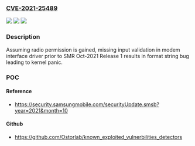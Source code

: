 ### [CVE-2021-25489](https://cve.mitre.org/cgi-bin/cvename.cgi?name=CVE-2021-25489)
![](https://img.shields.io/static/v1?label=Product&message=Samsung%20Mobile%20Devices&color=blue)
![](https://img.shields.io/static/v1?label=Version&message=O(8.1)%2C%20P(9.0)%2C%20Q(10.0)%2C%20R(11.0)%3C%20SMR%20Oct-2021%20Release%201%20&color=brighgreen)
![](https://img.shields.io/static/v1?label=Vulnerability&message=CWE-20%3A%20Improper%20Input%20Validation&color=brighgreen)

### Description

Assuming radio permission is gained, missing input validation in modem interface driver prior to SMR Oct-2021 Release 1 results in format string bug leading to kernel panic.

### POC

#### Reference
- https://security.samsungmobile.com/securityUpdate.smsb?year=2021&month=10

#### Github
- https://github.com/Ostorlab/known_exploited_vulnerbilities_detectors


